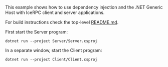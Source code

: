 This example shows how to use dependency injection and the .NET Generic Host with IceRPC client and server applications.

For build instructions check the top-level [README.md](../../README.md).

First start the Server program:

```
dotnet run --project Server/Server.csproj
```

In a separate window, start the Client program:

```
dotnet run --project Client/Client.csproj
```
